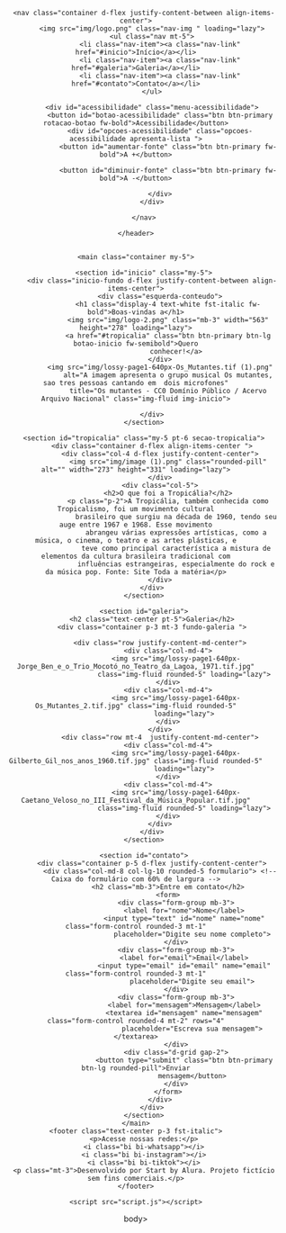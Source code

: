<!DOCTYPE html>
<html lang="pt-br">

<head>
    <meta charset="UTF-8">
    <meta name="viewport" content="width=device-width, initial-scale=1">
    <link rel="preconnect" href="https://fonts.googleapis.com">
    <title>Tropicália</title>
    <link href="https://cdnjs.cloudflare.com/ajax/libs/bootstrap/5.3.3/css/bootstrap.min.css" rel="stylesheet">
    <link rel="stylesheet"
        href="https://cdnjs.cloudflare.com/ajax/libs/bootstrap-icons/1.11.3/font/bootstrap-icons.min.css">
    <link rel="stylesheet" href="styles.css">
</head>

<body>
    <header class=" p-5">

        <nav class="container d-flex justify-content-between align-items-center">
            <img src="img/logo.png" class="nav-img " loading="lazy">
            <ul class="nav mt-5">
                <li class="nav-item"><a class="nav-link" href="#inicio">Início</a></li>
                <li class="nav-item"><a class="nav-link" href="#galeria">Galeria</a></li>
                <li class="nav-item"><a class="nav-link" href="#contato">Contato</a></li>
            </ul>

            <div id="acessibilidade" class="menu-acessibilidade">
                <button id="botao-acessibilidade" class="btn btn-primary rotacao-botao fw-bold">Acessibilidade</button>
                <div id="opcoes-acessibilidade" class="opcoes-acessibilidade apresenta-lista ">
                    <button id="aumentar-fonte" class="btn btn-primary fw-bold">A +</button>

                    <button id="diminuir-fonte" class="btn btn-primary fw-bold">A -</button>

                </div>
            </div>

        </nav>

    </header>


    <main class="container my-5">

        <section id="inicio" class="my-5">
            <div class="inicio-fundo d-flex justify-content-between align-items-center">
                <div class="esquerda-conteudo">
                    <h1 class="display-4 text-white fst-italic fw-bold">Boas-vindas a</h1>
                    <img src="img/logo-2.png" class="mb-3" width="563" height="278" loading="lazy">
                    <a href="#tropicalia" class="btn btn-primary btn-lg botao-inicio fw-semibold">Quero
                        conhecer!</a>
                </div>
                <img src="img/lossy-page1-640px-Os_Mutantes.tif (1).png"
                    alt="A imagem apresenta o grupo musical Os mutantes, sao tres pessoas cantando em  dois microfones"
                    title="Os mutantes - CC0 Domínio Público / Acervo Arquivo Nacional" class="img-fluid img-inicio">

            </div>
        </section>

        <section id="tropicalia" class="my-5 pt-6 secao-tropicalia">
            <div class="container d-flex align-items-center ">
                <div class="col-4 d-flex justify-content-center">
                    <img src="img/image (1).png" class="rounded-pill" alt="" width="273" height="331" loading="lazy">
                </div>
                <div class="col-5">
                    <h2>O que foi a Tropicália?</h2>
                    <p class="p-2">A Tropicália, também conhecida como Tropicalismo, foi um movimento cultural
                        brasileiro que surgiu na década de 1960, tendo seu auge entre 1967 e 1968. Esse movimento
                        abrangeu várias expressões artísticas, como a música, o cinema, o teatro e as artes plásticas, e
                        teve como principal característica a mistura de elementos da cultura brasileira tradicional com
                        influências estrangeiras, especialmente do rock e da música pop. Fonte: Site Toda a matéria</p>
                </div>
            </div>
        </section>

        <section id="galeria">
            <h2 class="text-center pt-5">Galeria</h2>
            <div class="container p-3 mt-3 fundo-galeria ">

                <div class="row justify-content-md-center">
                    <div class="col-md-4">
                        <img src="img/lossy-page1-640px-Jorge_Ben_e_o_Trio_Mocotó_no_Teatro_da_Lagoa,_1971.tif.jpg"
                            class="img-fluid rounded-5" loading="lazy">
                    </div>
                    <div class="col-md-4">
                        <img src="img/lossy-page1-640px-Os_Mutantes_2.tif.jpg" class="img-fluid rounded-5"
                            loading="lazy">
                    </div>
                </div>
                <div class="row mt-4  justify-content-md-center">
                    <div class="col-md-4">
                        <img src="img/lossy-page1-640px-Gilberto_Gil_nos_anos_1960.tif.jpg" class="img-fluid rounded-5"
                            loading="lazy">
                    </div>
                    <div class="col-md-4">
                        <img src="img/lossy-page1-640px-Caetano_Veloso_no_III_Festival_da_Música_Popular.tif.jpg"
                            class="img-fluid rounded-5" loading="lazy">
                    </div>
                </div>
            </div>
        </section>

        <section id="contato">
            <div class="container p-5 d-flex justify-content-center">
                <div class="col-md-8 col-lg-10 rounded-5 formulario"> <!-- Caixa do formulário com 60% de largura -->
                    <h2 class="mb-3">Entre em contato</h2>
                    <form>
                        <div class="form-group mb-3">
                            <label for="nome">Nome</label>
                            <input type="text" id="nome" name="nome" class="form-control rounded-3 mt-1"
                                placeholder="Digite seu nome completo">
                        </div>
                        <div class="form-group mb-3">
                            <label for="email">Email</label>
                            <input type="email" id="email" name="email" class="form-control rounded-3 mt-1"
                                placeholder="Digite seu email">
                        </div>
                        <div class="form-group mb-3">
                            <label for="mensagem">Mensagem</label>
                            <textarea id="mensagem" name="mensagem" class="form-control rounded-4 mt-2" rows="4"
                                placeholder="Escreva sua mensagem"></textarea>
                        </div>
                        <div class="d-grid gap-2">
                            <button type="submit" class="btn btn-primary btn-lg rounded-pill">Enviar
                                mensagem</button>
                        </div>
                    </form>
                </div>
            </div>
        </section>
    </main>
    <footer class="text-center p-3 fst-italic">
        <p>Acesse nossas redes:</p>
        <i class="bi bi-whatsapp"></i>
        <i class="bi bi-instagram"></i>
        <i class="bi bi-tiktok"></i>
        <p class="mt-3">Desenvolvido por Start by Alura. Projeto fictício sem fins comerciais.</p>
    </footer>

    <script src="script.js"></script>
body>

</html>
